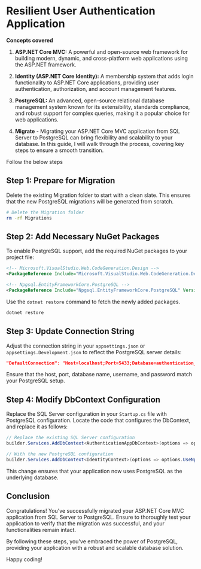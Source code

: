# Resilient User Authentication Application

**Concepts covered**
 
1. **ASP.NET Core MVC:** A powerful and open-source web framework for building modern, dynamic, and cross-platform web applications using the ASP.NET framework.

2. **Identity (ASP.NET Core Identity):** A membership system that adds login functionality to ASP.NET Core applications, providing user authentication, authorization, and account management features.

3. **PostgreSQL:** An advanced, open-source relational database management system known for its extensibility, standards compliance, and robust support for complex queries, making it a popular choice for web applications.

4. **Migrate** -  Migrating your ASP.NET Core MVC application from SQL Server to PostgreSQL can bring flexibility and scalability to your database. In this guide, I will walk through the process, covering key steps to ensure a smooth transition.


Follow the below steps


## Step 1: Prepare for Migration

Delete the existing Migration folder to start with a clean slate. This ensures that the new PostgreSQL migrations will be generated from scratch.

```bash
# Delete the Migration folder
rm -rf Migrations
```

## Step 2: Add Necessary NuGet Packages

To enable PostgreSQL support, add the required NuGet packages to your project file:

```xml
<!-- Microsoft.VisualStudio.Web.CodeGeneration.Design -->
<PackageReference Include="Microsoft.VisualStudio.Web.CodeGeneration.Design" Version="7.0.11" />

<!-- Npgsql.EntityFrameworkCore.PostgreSQL -->
<PackageReference Include="Npgsql.EntityFrameworkCore.PostgreSQL" Version="7.0.0" />
```

Use the `dotnet restore` command to fetch the newly added packages.

```bash
dotnet restore
```

## Step 3: Update Connection String

Adjust the connection string in your `appsettings.json` or `appsettings.Development.json` to reflect the PostgreSQL server details:

```json
"DefaultConnection": "Host=localhost;Port=5433;Database=authentication_app;Username=postgres;Password=<YOURPASSWORD>;",
```

Ensure that the host, port, database name, username, and password match your PostgreSQL setup.

## Step 4: Modify DbContext Configuration

Replace the SQL Server configuration in your `Startup.cs` file with PostgreSQL configuration. Locate the code that configures the DbContext, and replace it as follows:

```csharp
// Replace the existing SQL Server configuration
builder.Services.AddDbContext<AuthenticationAppDbContext>(options => options.UseSqlServer(connectionString));

// With the new PostgreSQL configuration
builder.Services.AddDbContext<IdentityContext>(options => options.UseNpgsql(connectionString));
```

This change ensures that your application now uses PostgreSQL as the underlying database.

## Conclusion

Congratulations! You've successfully migrated your ASP.NET Core MVC application from SQL Server to PostgreSQL. Ensure to thoroughly test your application to verify that the migration was successful, and your functionalities remain intact.

By following these steps, you've embraced the power of PostgreSQL, providing your application with a robust and scalable database solution.


Happy coding!



